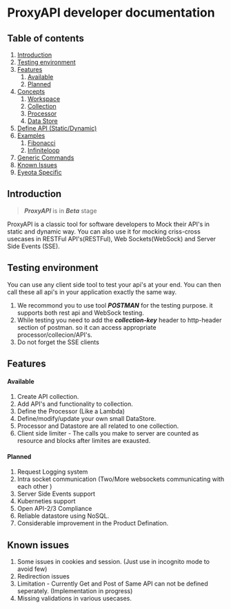 # ProxyAPI developer documentation

## Table of contents
1. [Introduction](#introduction)
2. [Testing environment](#environment)
3. [Features](#features)
    1. [Available](#available-features)
    2. [Planned](#planned-features)
3. [Concepts](concepts.md)
    1. [Workspace](concepts.md/#workspace)
    1. [Collection](concepts.md/#collection)
    1. [Processor](concepts.md/#processor)
    1. [Data Store](concepts.md/#datastore)
4. [Define API (Static/Dynamic)](api.md)
5. [Examples](example.md)
    1. [Fibonacci](fibonacci.md)
    2. [Infiniteloop](infiniteloop.md)
4. [Generic Commands](commands.md)
5. [Known Issues](#known-issues)
5. [Eyeota Specific](eyeota.md)

## Introduction <a name="introduction"></a>

> ***ProxyAPI*** is in ***Beta*** stage

ProxyAPI is a classic tool for software developers to Mock their API's in static and dynamic way.
You can also use it for mocking criss-cross usecases in RESTFul API's(RESTFul), Web Sockets(WebSock) and Server Side Events (SSE).

## Testing environment <a name="environment"></a>

You can use any client side tool to test your api's at your end. You can then call these all api's in your application exactly the same way.

1. We recommond you to use tool ***POSTMAN*** for the testing purpose. it supports both rest api and WebSock testing.
2. While testing you need to add the ***collection-key*** header to http-header section of postman. so it can access appropriate processor/collecion/API's.
3. Do not forget the SSE clients 

## Features  <a name="features"></a>

#### Available <a name="available-features"></a>
1. Create API collection.
2. Add API's and functionality to collection.
3. Define the Processor (Like a Lambda)
4. Define/modify/update your own small DataStore.
5. Processor and Datastore are all related to one collection.
6. Client side limiter - The calls you make to server are counted as resource and blocks after limites are exausted.

#### Planned  <a name="planned-features"></a>
1. Request Logging system
2. Intra socket communication (Two/More websockets communicating with each other )
3. Server Side Events support
4. Kuberneties support
5. Open API-2/3 Compliance
6. Reliable datastore using NoSQL.
7. Considerable improvement in the Product Defination.

## Known issues  <a name="known-issues"></a>
1. Some issues in cookies and session. (Just use in incognito mode to avoid few)
2. Redirection issues
3. Limitation - Currently Get and Post of Same API can not be defined seperately. (Implementation in progress)
4. Missing validations in various usecases.